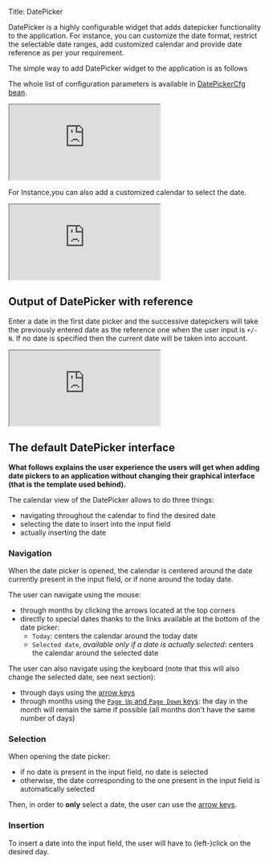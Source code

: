 Title: DatePicker

DatePicker is a highly configurable widget that adds datepicker functionality to the application. For instance, you can customize the date format, restrict the selectable date ranges, add customized calendar and provide date reference as per your requirement.

The simple way to add DatePicker widget to the application is as follows

<script src='http://snippets.ariatemplates.com/snippets/github.com/ariatemplates/documentation-code/snippets/widgets/datepicker/Snippet.tpl?tag=wgtDatePickerSimple&lang=at&outdent=true'></script>

The whole list of configuration parameters is available in [DatePickerCfg bean](http://ariatemplates.com/api/#aria.widgets.CfgBeans:DatePickerCfg ).

<iframe class='samples' src='http://snippets.ariatemplates.com/samples/github.com/ariatemplates/documentation-code/samples/widgets/datepicker/' ></iframe>

For Instance,you can also add a customized calendar to select the date.

<script src='http://snippets.ariatemplates.com/snippets/github.com/ariatemplates/documentation-code/snippets/widgets/datepicker/Snippet.tpl?tag=wgtDatePickerCustom&lang=at&outdent=true'></script>

<iframe class='samples' src='http://snippets.ariatemplates.com/samples/github.com/ariatemplates/documentation-code/samples/widgets/datepicker/customized/' ></iframe>

## Output of DatePicker with reference

Enter a date in the first date picker and the successive datepickers will take the previously entered date as the reference one when the user input is `+/-N`. If no date is specified then the current date will be taken into account.

<iframe class='samples' src='http://snippets.ariatemplates.com/samples/github.com/ariatemplates/documentation-code/samples/widgets/datepicker/reference/' ></iframe>

## The default DatePicker interface

__What follows explains the user experience the users will get when adding date pickers to an application without changing their graphical interface (that is the template used behind).__

The calendar view of the DatePicker allows to do three things:

- navigating throughout the calendar to find the desired date
- selecting the date to insert into the input field
- actually inserting the date

### Navigation

When the date picker is opened, the calendar is centered around the date currently present in the input field, or if none around the today date.

The user can navigate using the mouse:

- through months by clicking the arrows located at the top corners
- directly to special dates thanks to the links available at the bottom of the date picker:
	- `Today`: centers the calendar around the today date
	- `Selected date`, _available only if a date is actually selected_: centers the calendar around the selected date

The user can also navigate using the keyboard (note that this will also change the selected date, see next section):

- through days using the [arrow keys](http://en.wikipedia.org/wiki/Arrow_keys)
- through months using the [`Page Up` and `Page Down` keys](https://en.wikipedia.org/wiki/Page_Up_and_Page_Down_keys): the day in the month will remain the same if possible (all months don't have the same number of days)

### Selection

When opening the date picker:

- if no date is present in the input field, no date is selected
- otherwise, the date corresponding to the one present in the input field is automatically selected

Then, in order to __only__ select a date, the user can use the [arrow keys](http://en.wikipedia.org/wiki/Arrow_keys).

### Insertion

To insert a date into the input field, the user will have to (left-)click on the desired day.
